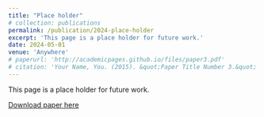 ```yaml
---
title: "Place holder"
# collection: publications
permalink: /publication/2024-place-holder
excerpt: 'This page is a place holder for future work.'
date: 2024-05-01
venue: 'Anywhere'
# paperurl: 'http://academicpages.github.io/files/paper3.pdf'
# citation: 'Your Name, You. (2015). &quot;Paper Title Number 3.&quot; <i>Journal 1</i>. 1(3).'
---
```

This page is a place holder for future work.

[Download paper here](http://academicpages.github.io/files/paper3.pdf)

<!-- Recommended citation: Your Name, You. (2015). "Paper Title Number 3." <i>Journal 1</i>. 1(3). -->